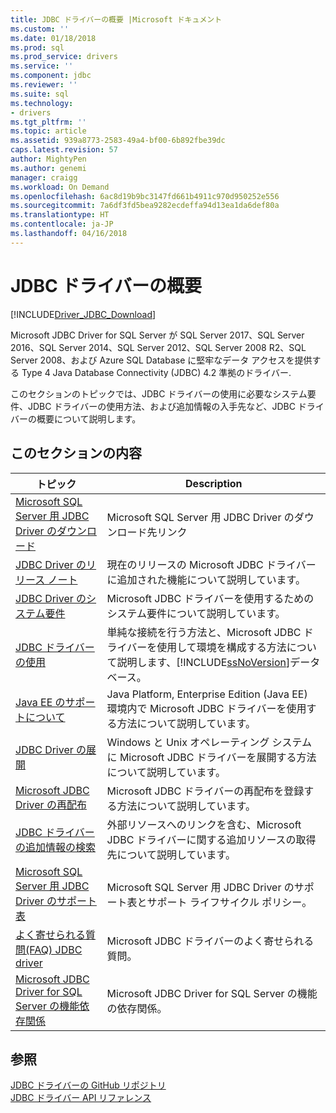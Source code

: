 ```yaml
---
title: JDBC ドライバーの概要 |Microsoft ドキュメント
ms.custom: ''
ms.date: 01/18/2018
ms.prod: sql
ms.prod_service: drivers
ms.service: ''
ms.component: jdbc
ms.reviewer: ''
ms.suite: sql
ms.technology:
- drivers
ms.tgt_pltfrm: ''
ms.topic: article
ms.assetid: 939a8773-2583-49a4-bf00-6b892fbe39dc
caps.latest.revision: 57
author: MightyPen
ms.author: genemi
manager: craigg
ms.workload: On Demand
ms.openlocfilehash: 6ac8d19b9bc3147fd661b4911c970d950252e556
ms.sourcegitcommit: 7a6df3fd5bea9282ecdeffa94d13ea1da6def80a
ms.translationtype: HT
ms.contentlocale: ja-JP
ms.lasthandoff: 04/16/2018
---
```

# <a name="overview-of-the-jdbc-driver"></a>JDBC ドライバーの概要
[!INCLUDE[Driver_JDBC_Download](../../includes/driver_jdbc_download.md)]

  Microsoft JDBC Driver for SQL Server が SQL Server 2017、SQL Server 2016、SQL Server 2014、SQL Server 2012、SQL Server 2008 R2、SQL Server 2008、および Azure SQL Database に堅牢なデータ アクセスを提供する Type 4 Java Database Connectivity (JDBC) 4.2 準拠のドライバー.  
  
 このセクションのトピックでは、JDBC ドライバーの使用に必要なシステム要件、JDBC ドライバーの使用方法、および追加情報の入手先など、JDBC ドライバーの概要について説明します。  
  
## <a name="in-this-section"></a>このセクションの内容  
  
|トピック|Description|  
|-----------|-----------------|  
|[Microsoft SQL Server 用 JDBC Driver のダウンロード](../../connect/jdbc/download-microsoft-jdbc-driver-for-sql-server.md)|Microsoft SQL Server 用 JDBC Driver のダウンロード先リンク|  
|[JDBC Driver のリリース ノート](../../connect/jdbc/release-notes-for-the-jdbc-driver.md)|現在のリリースの Microsoft JDBC ドライバーに追加された機能について説明しています。|  
|[JDBC Driver のシステム要件](../../connect/jdbc/system-requirements-for-the-jdbc-driver.md)|Microsoft JDBC ドライバーを使用するためのシステム要件について説明しています。|  
|[JDBC ドライバーの使用](../../connect/jdbc/using-the-jdbc-driver.md)|単純な接続を行う方法と、Microsoft JDBC ドライバーを使用して環境を構成する方法について説明します、[!INCLUDE[ssNoVersion](../../includes/ssnoversion_md.md)]データベース。|  
|[Java EE のサポートについて](../../connect/jdbc/understanding-java-ee-support.md)|Java Platform, Enterprise Edition (Java EE) 環境内で Microsoft JDBC ドライバーを使用する方法について説明しています。|  
|[JDBC Driver の展開](../../connect/jdbc/deploying-the-jdbc-driver.md)|Windows と Unix オペレーティング システムに Microsoft JDBC ドライバーを展開する方法について説明しています。|  
|[Microsoft JDBC Driver の再配布](../../connect/jdbc/redistributing-the-microsoft-jdbc-driver.md)|Microsoft JDBC ドライバーの再配布を登録する方法について説明しています。|  
|[JDBC ドライバーの追加情報の検索](../../connect/jdbc/finding-additional-jdbc-driver-information.md)|外部リソースへのリンクを含む、Microsoft JDBC ドライバーに関する追加リソースの取得先について説明しています。|  
|[Microsoft SQL Server 用 JDBC Driver のサポート表](../../connect/jdbc/microsoft-jdbc-driver-for-sql-server-support-matrix.md)|Microsoft SQL Server 用 JDBC Driver のサポート表とサポート ライフサイクル ポリシー。|  
|[よく寄せられる質問&#40;FAQ&#41; JDBC driver](../../connect/jdbc/frequently-asked-questions-faq-for-jdbc-driver.md)|Microsoft JDBC ドライバーのよく寄せられる質問。|  
|[Microsoft JDBC Driver for SQL Server の機能依存関係](../../connect/jdbc/feature-dependencies-of-microsoft-jdbc-driver-for-sql-server.md)|Microsoft JDBC Driver for SQL Server の機能の依存関係。|

## <a name="see-also"></a>参照  
 [JDBC ドライバーの GitHub リポジトリ](https://github.com/microsoft/mssql-jdbc)  
 [JDBC ドライバー API リファレンス](../../connect/jdbc/reference/jdbc-driver-api-reference.md)  
  
  
